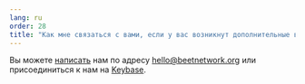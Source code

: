 ```yaml
---
lang: ru
order: 28
title: "Как мне связаться с вами, если у вас возникнут дополнительные вопросы?"
---
```


Вы можете [написать](mailto:hello@beetnetwork.org) нам по адресу [hello@beetnetwork.org](mailto:hello@beetnetwork.org) или присоединиться к нам на [Keybase](https://keybase.io/team/beet_network.public).
